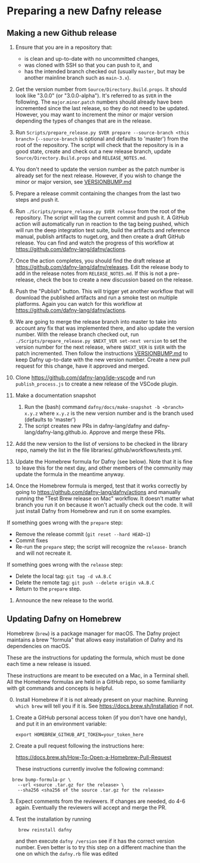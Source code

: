 # Preparing a new Dafny release

## Making a new Github release

1. Ensure that you are in a repository that:
   * is clean and up-to-date with no uncommitted changes,
   * was cloned with SSH so that you can push to it, and
   * has the intended branch checked out (usually `master`,
     but may be another mainline branch such as `main-3.x`).

1. Get the version number from `Source/Directory.Build.props`.
   It should look like "3.0.0" (or "3.0.0-alpha"). It's referred to as
   `$VER` in the following. 
   The `major`.`minor`.`patch` numbers should already have been
   incremented since the last release, so they do not need
   to be updated. However, you may want to increment the minor
   or major version depending the types of changes that are in the release.

1. Run `Scripts/prepare_release.py $VER prepare --source-branch <this
   branch>` (`--source-branch` is optional and defaults to 'master')
   from the root of the repository. The script will check that the
   repository is in a good state, create and check out a new release
   branch, update `Source/Directory.Build.props` and `RELEASE_NOTES.md`.

1. You don't need to update the version number as the patch number
   is already set for the next release. However, if you wish to change the
   minor or major version, see [VERSIONBUMP.md](VERSIONBUMP.md)

1. Prepare a release commit containing the changes from the last two
   steps and push it.

1. Run `./Scripts/prepare_release.py $VER
   release` from the root of the repository. The script will tag the
   current commit and push it. A
   GitHub action will automatically run in reaction to the tag being
   pushed, which will run the deep integration test suite,
   build the artifacts and reference manual,
   publish artifacts to nuget.org, and then
   create a draft GitHub release. You can find and watch the progress of
   this workflow at <https://github.com/dafny-lang/dafny/actions>.

1. Once the action completes, you should find the draft release at
   <https://github.com/dafny-lang/dafny/releases>. Edit the release body to add in
   the release notes from `RELEASE_NOTES.md`.  If this is not a pre-release,
   check the box to create a new discussion based on the release.

1. Push the "Publish" button. This will trigger yet another workflow
   that will download the published artifacts and run a smoke test
   on multiple platforms. Again you can watch for this workflow at
   <https://github.com/dafny-lang/dafny/actions>.

1. We are going to merge the release branch into master to take into account
   any fix that was implemented there, and also update the version number.
   With the release branch checked out, run `./Scripts/prepare_release.py
   $NEXT_VER set-next version` to set the version number for the next
   release, where `$NEXT_VER` is `$VER` with the patch incremented.
   Then follow the instructions [VERSIONBUMP.md](VERSIONBUMP.md) to keep Dafny
   up-to-date with the new version number.
   Create a new pull request for this change, have it approved and merged.

1. Clone <https://github.com/dafny-lang/ide-vscode> and run `publish_process.js`
   to create a new release of the VSCode plugin.

1. Make a documentation snapshot
   1. Run the (bash) command `dafny/docs/make-snapshot -b <branch> x.y.z`
      where `x.y.z` is the new version number
      and <branch> is the branch used (defaults to 'master')
   1. The script creates new PRs in dafny-lang/dafny
      and dafny-lang/dafny-lang.github.io.
      Approve and merge these PRs.

1. Add the new version to the list of versions to be checked in the library repo,
   namely the list in the file libraries/.github/workflows/tests.yml.

1. Update the Homebrew formula for Dafny (see below).
    Note that it is fine to leave this for the next day,
    and other members of the community may update the formula
    in the meantime anyway.

1. Once the Homebrew formula is merged, test that it works correctly by
   going to <https://github.com/dafny-lang/dafny/actions> and manually
   running the "Test Brew release on Mac" workflow. It doesn't matter
   what branch you run it on because it won't actually check out the
   code. It will just install Dafny from Homebrew and run it on some
   examples.

If something goes wrong with the `prepare` step:

- Remove the release commit (`git reset --hard HEAD~1`)
- Commit fixes
- Re-run the `prepare` step; the script will recognize the `release-` branch and will not recreate it.

If something goes wrong with the `release` step:
- Delete the local tag: `git tag -d vA.B.C`
- Delete the remote tag: `git push --delete origin vA.B.C`
- Return to the `prepare` step.

1. Announce the new release to the world.

## Updating Dafny on Homebrew

Homebrew (`brew`) is a package manager for macOS. The Dafny project
maintains a brew "formula" that allows easy installation of Dafny and
its dependencies on macOS.

These are the instructions for updating the formula, which must be done
each time a new release is issued.

These instructions are meant to be executed on a Mac, in a Terminal shell.
All the Homebrew formulas are held in a GitHub repo, so some familiarity
with git commands and concepts is helpful.

0. Install Homebrew if it is not already present on your machine.
   Running `which brew` will tell you if it is. See
   <https://docs.brew.sh/Installation> if not.

1. Create a GitHub personal access token (if you don't have one handy),
   and put it in an environment variable:

   ```
   export HOMEBREW_GITHUB_API_TOKEN=your_token_here
   ```

2. Create a pull request following the instructions here:

    <https://docs.brew.sh/How-To-Open-a-Homebrew-Pull-Request>

   These instructions currently involve the following command:

```
  brew bump-formula-pr \
    --url <source .tar.gz for the release> \
    --sha256 <sha256 of the source .tar.gz for the release>
```

3. Expect comments from the reviewers. If changes are needed, do 4-6
   again. Eventually the reviewers will accept and merge the PR.

4. Test the installation by running

        brew reinstall dafny

   and then execute `dafny /version` see if it has the correct version
   number. Even better is to try this step on a different machine than
   the one on which the `dafny.rb` file was edited

